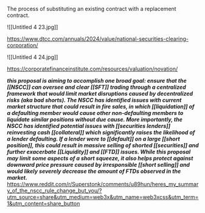The process of substituting an existing contract with a replacement contract.

![[Untitled 4 23.jpg]]

https://www.dtcc.com/annuals/2024/value/national-securities-clearing-corporation/

![[Untitled 4 24.jpg]]

https://corporatefinanceinstitute.com/resources/valuation/novation/

_**this proposal is aiming to accomplish one broad goal: ensure that the [[NSCC]] can oversee and clear [[SFT]] trading through a centralized framework that would limit market disruptions caused by decentralized risks (aka bad shorts). The NSCC has identified issues with current market structure that could result in fire sales, in which [[liquidation]] of a defaulting member would cause other non-defaulting members to liquidate similar positions without due cause. More importantly, the NSCC has identified potential issues with [[securities lenders]] reinvesting cash [[collateral]] which significantly raises the likelihood of a lender defaulting. If a lender were to [[default]] on a large [[short position]], this could result in massive selling of shorted [[securities]] and further exacerbate [[Liquidity]] and [[FTD]] issues. While this proposal may limit some aspects of a short squeeze, it also helps protect against downward price pressure caused by irresponsible [[short selling]] and would likely severely decrease the amount of FTDs observed in the market.**_
https://www.reddit.com/r/Superstonk/comments/u89hun/heres_my_summary_of_the_nscc_rule_change_but_you/?utm_source=share&utm_medium=web3x&utm_name=web3xcss&utm_term=1&utm_content=share_button
